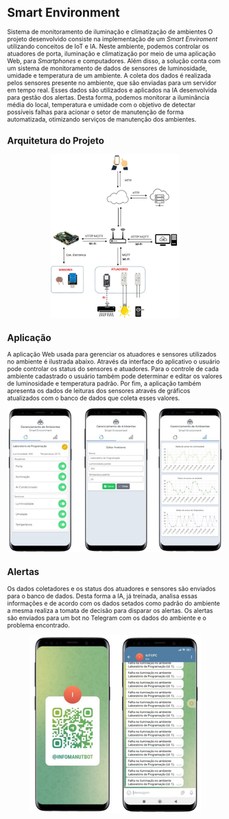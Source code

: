 # Smart Environment
Sistema de monitoramento de iluminação e climatização de ambientes
O projeto desenvolvido consiste na implementação de um _Smart Enviroment_ utilizando conceitos de IoT e IA. Neste ambiente, podemos controlar os atuadores de porta, iluminação e climatização por meio de uma aplicação Web, para _Smartphones_ e computadores. Além disso, a solução conta com um sistema de monitoramento de dados de sensores de luminosidade, umidade e temperatura de um ambiente. A coleta dos dados é realizada pelos sensores presente no ambiente, que são enviadas para um servidor em tempo real. Esses dados são utilizados e aplicados na IA desenvolvida para gestão dos alertas. Desta forma, podemos monitorar a iluminância média do local, temperatura e umidade com o objetivo de detectar possíveis falhas para acionar o setor de manutenção de forma automatizada, otimizando serviços de manutenção dos ambientes. 

## Arquitetura do Projeto
<div align="center"><img src="/figures/arquitetura.jpeg" alt="image" width="300" height="auto"></div>

## Aplicação
A aplicação Web usada para gerenciar os atuadores e sensores utilizados no ambiente é ilustrada abaixo. Através da interface do aplicativo o usuário pode controlar os status do sensores e atuadores. Para o controle de cada ambiente cadastrado o usuário também pode determinar e editar os valores de luminosidade e temperatura padrão. Por fim, a aplicação também apresenta os dados de leituras dos sensores através de gráficos atualizados com o banco de dados que coleta esses valores. 
<div align="center"><img src="/figures/app.png" alt="image" width="600" height="auto"></div>

## Alertas
Os dados coletadores e os status dos atuadores e sensores são enviados para o banco
de dados. Desta forma a IA, já treinada, analisa essas informações e de acordo com os dados
setados como padrão do ambiente a mesma realiza a tomata de decisão para disparar os alertas.
Os alertas são enviados para um bot no Telegram com os dados do ambiente e o problema
encontrado. 
<div align="center"><img src="/figures/bot.png" alt="image" width="400" height="auto"></div>
